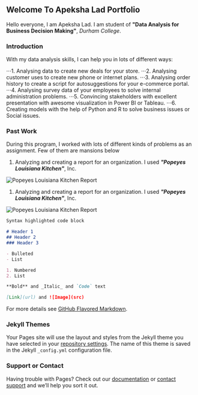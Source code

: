 ## Welcome To Apeksha Lad Portfolio

Hello everyone, I am Apeksha Lad. I am student of **"Data Analysis for Business Decision Making"**, _Durham College_.

### Introduction

With my data analysis skills, I can help you in lots of different ways:

⋅⋅⋅1. Analysing data to create new deals for your store.
⋅⋅⋅2. Analysing customer uses to create new phone or internet plans.
⋅⋅⋅3. Analysing order history to create a script for autosuggestions for your e-commerce portal.
⋅⋅⋅4. Analysing survey data of your employees to solve internal administration problems.
⋅⋅⋅5. Convincing stakeholders with excellent presentation with awesome visualization in Power BI or Tableau. 
⋅⋅⋅6. Creating models with the help of Python and R to solve business issues or Social issues.

### Past Work

During this program, I worked with lots of different kinds of problems as an assignment. Few of them are mansions below 

1. Analyzing and creating a report for an organization. I used _**"Popeyes Louisiana Kitchen"**_, Inc. 

![Popeyes Louisiana Kitchen Report](https://apekshalad10.github.io/Apeksha_Lad_Portfolio/1.png "Popeyes Louisiana Kitchen")

1. Analyzing and creating a report for an organization. I used _**"Popeyes Louisiana Kitchen"**_, Inc. 

![Popeyes Louisiana Kitchen Report](https://apekshalad10.github.io/Apeksha_Lad_Portfolio/1.png "Popeyes Louisiana Kitchen")

```markdown
Syntax highlighted code block

# Header 1
## Header 2
### Header 3

- Bulleted
- List

1. Numbered
2. List

**Bold** and _Italic_ and `Code` text

[Link](url) and ![Image](src)
```

For more details see [GitHub Flavored Markdown](https://guides.github.com/features/mastering-markdown/).

### Jekyll Themes

Your Pages site will use the layout and styles from the Jekyll theme you have selected in your [repository settings](https://github.com/apekshalad10/Apeksha_Lad_Portfolio/settings/pages). The name of this theme is saved in the Jekyll `_config.yml` configuration file.

### Support or Contact

Having trouble with Pages? Check out our [documentation](https://docs.github.com/categories/github-pages-basics/) or [contact support](https://support.github.com/contact) and we’ll help you sort it out.
